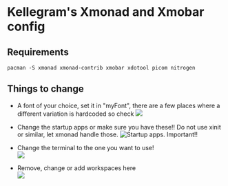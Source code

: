 # Kellegram's Xmonad and Xmobar config

## Requirements

    pacman -S xmonad xmonad-contrib xmobar xdotool picom nitrogen


## Things to change
- A font of your choice, set it in "myFont", there are a few places where a different variation is hardcoded so check
![](https://i.imgur.com/VPNVtAD.png)

- Change the startup apps or make sure you have these!! Do not use xinit or similar, let xmonad handle those.
![Startup apps. Important!!](https://i.imgur.com/SD3tiag.png)

- Change the terminal to the one you want to use!  
![](https://i.imgur.com/V9lrg49.png)

- Remove, change or add workspaces here  
![](https://i.imgur.com/G6lqws9.png)

